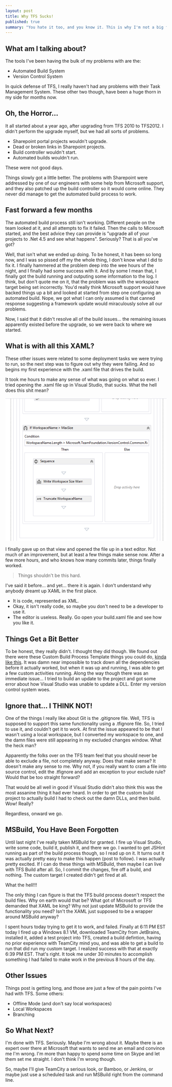 ```yaml
---
layout: post
title: Why TFS Sucks!
published: true
summary: "You hate it too, and you know it. This is why I'm not a big fan of TFS and related tools these days."
---
```


## What am I talking about?

The tools I've been having the bulk of my problems with are the:
- Automated Build System
- Version Control System

In quick defense of TFS, I really haven't had any problems with their Task Management System. These other two though, have been a huge thorn in my side for months now.

## Oh, the Horror...

It all started about a year ago, after upgrading from TFS 2010 to TFS2012. I didn't perform the upgrade myself, but we had all sorts of problems.
- Sharepoint portal projects wouldn't upgrade.
- Dead or broken links in Sharepoint projects.
- Build controller wouldn't start.
- Automated builds wouldn't run.

These were not good days.

Things slowly got a little better. The problems with Sharepoint were addressed by one of our engineers with some help from Microsoft support, and they also patched up the build controller so it would come online. They never did manage to get the automated build process to work. 

## Fast forward a few months

The automated build process still isn't working. Different people on the team looked at it, and all attempts to fix it failed. Then the calls to Microsoft started, and the best advice they can provide is "upgrade all of your projects to .Net 4.5 and see what happens". Seriously? That is all you've got? 

Well, that isn't what we ended up doing. To be honest, it has been so long now, and I was so pissed off my the whole thing, I don't know what I did to fix it. I finally hammered at the problem deep into the wee hours of the night, and I finally had some success with it. And by some I mean that, I finally got the build running and outputing some information to the log. I think, but don't quote me on it, that the problem was with the workspace target being set incorrectly. You'd really think Microsoft support would have backed things up a bit and looked at started from step one configuring an automated build. Nope, we got what I can only assumed is that canned response suggesting a framework update would miraculously solve all our problems.

Now, I said that it didn't resolve all of the build issues... the remaining issues apparently existed before the upgrade, so we were back to where we started.

## What is with all this XAML?
These other issues were related to some deployment tasks we were trying to run, so the next step was to figure out why they were failing. And so begins my first experience with the .xaml file that drives the build.

It took me hours to make any sense of what was going on what so ever. I tried opening the .xaml file up in Visual Studio, that sucks. What the hell does this shit mean?

![XAML Editor](/assets/images/posts/tfs-sucks.PNG)

I finally gave up on that view and opened the file up in a text editor. Not much of an improvement, but at least a few things make sense now. After a few more hours, and who knows how many commits later, things finally worked. 

> Things shouldn't be this hard.

I've said it before... and yet... there it is again. I don't understand why anybody dreamt up XAML in the first place. 

- It is code, represented as XML.
- Okay, it isn't really code, so maybe you don't need to be a developer to use it.
- The editor is useless. Really. Go open your build.xaml file and see how you like it.

## Things Get a Bit Better
To be honest, they really didn't. I thought they did though. We found out there were these Custom Build Process Template things you could do, [kinda like this](http://msdn.microsoft.com/en-us/library/dd647551.aspx). It was damn near impossible to track down all the dependencies before it actually worked, but when it was up and running, I was able to get a few custom activities running. Along the way though there was an immediate issue... I tried to build an update to the project and got some error about how Visual Studio was unable to update a DLL. Enter my version control system woes.

## Ignore that... I THINK NOT!
One of the things I really like about Git is the .gitignore file. Well, TFS is supposed to support this same functionality using a .tfignore file. So, I tried to use it, and couldn't get it to work. At first the issue appeared to be that I wasn't using a local workspace, but I converted my workspace to one, and the damn files were still appearing in my excluded changes window. What the heck man?

Apparently the folks over on the TFS team feel that you should never be able to exclude a file, not completely anyway. Does that make sense? It doesn't make any sense to me. Why not, if you really want to cram a file into source control, edit the .tfignore and add an exception to your exclude rule? Would that be too straight forward? 

That would be all well in good if Visual Studio didn't also think this was the most assanine thing it had ever heard. In order to get the custom build project to actually build I had to check out the damn DLLs, and then build. Wow! Really?

Regardless, onward we go. 

## MSBuild, You Have Been Forgotten
Until last night I've really taken MSBuild for granted. I fire up Visual Studio, write some code, build it, publish it, and there we go. I wanted to get JSHint running as part of the build process though, so I read up on it. It turns out it was actually pretty easy to make this happen (post to follow). I was actually pretty excited. If I can do these things with MSBuild, then maybe I can live with TFS Build after all. So, I commit the changes, fire off a build, and nothing. The custom target I created didn't get fired at all.

What the hell!!!

The only thing I can figure is that the TFS build process doesn't respect the build files. Why on earth would that be? What got of Microsoft or TFS demanded that XAML be king? Why not just update MSBuild to provide the functionality you need? Isn't the XAML just supposed to be a wrapper around MSBuild anyway?

I spent hours today trying to get it to work, and failed. Finally at 6:11 PM EST today I fired up a Windows 8.1 VM, downloaded TeamCity from JetBrains, installed it, added a test project into TFS, created a build defintion, having no prior experience with TeamCity mind you, and was able to get a build to run that did run my custom target. I realized success with that at exactly 6:39 PM EST. That's right. It took me under 30 minutes to accomplish something I had failed to make work in the previous 8 hours of the day. 

## Other Issues
Things post is getting long, and those are just a few of the pain points I've had with TFS. Some others:

- Offline Mode (and don't say local workspaces)
- Local Workspaces
- Branching

## So What Next?
I'm done with TFS. Seriously. Maybe I'm wrong about it. Maybe there is an expert over there at Microsoft that wants to send me an email and convince me I'm wrong. I'm more than happy to spend some time on Skype and let them set me straight. I don't think I'm wrong though. 

So, maybe I'll give TeamCity a serious look, or Bamboo, or Jenkins, or maybe just use a scheduled task and run MSBuild right from the command line. 
